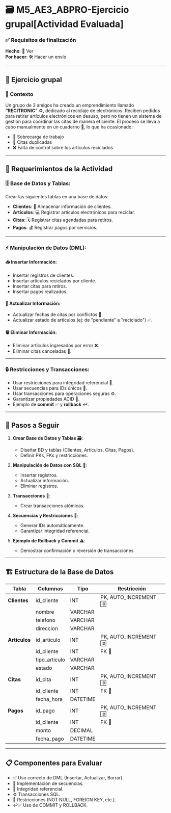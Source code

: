 # 🗃️ M5_AE3_ABPRO-Ejercicio grupal[Actividad Evaluada]  

### ✅ Requisitos de finalización  
**Hecho**: 👀 Ver  
**Por hacer**: 🛠️ Hacer un envío  

---

## 👥 Ejercicio grupal  

### 📌 Contexto  
Un grupo de 3 amigos ha creado un emprendimiento llamado **“RECITRONIC”** ♻️, dedicado al reciclaje de electrónicos. Reciben pedidos para retirar artículos electrónicos en desuso, pero no tienen un sistema de gestión para coordinar las citas de manera eficiente. El proceso se lleva a cabo manualmente en un cuaderno 📓, lo que ha ocasionado:  
- 🚚 Sobrecarga de trabajo  
- 📅 Citas duplicadas  
- ❌ Falta de control sobre los artículos reciclados  

---

## 🎯 Requerimientos de la Actividad  

### 🗄️ Base de Datos y Tablas:  
Crear las siguientes tablas en una base de datos:  
- **Clientes**: 📇 Almacenar información de clientes.  
- **Artículos**: 💻 Registrar artículos electrónicos para reciclar.  
- **Citas**: 🗓️ Registrar citas agendadas para retiros.  
- **Pagos**: 💰 Registrar pagos por servicios.  

---

### ⚡ Manipulación de Datos (DML):  
#### 📥 Insertar Información:  
- Insertar registros de clientes.  
- Insertar artículos reciclados por cliente.  
- Insertar citas para retiros.  
- Insertar pagos realizados.  

#### 🔄 Actualizar Información:  
- Actualizar fechas de citas por conflictos 🚧.  
- Actualizar estado de artículos (ej: de "pendiente" a "reciclado") ✅.  

#### 🗑️ Eliminar Información:  
- Eliminar artículos ingresados por error ❌.  
- Eliminar citas canceladas 🚫.  

---

### 🔒 Restricciones y Transacciones:  
- Usar restricciones para integridad referencial 🔗.  
- Usar secuencias para IDs únicos 🔢.  
- Usar transacciones para operaciones seguras ⚙️.  
- Garantizar propiedades ACID 🧪.  
- Ejemplo de **commit** ✅ y **rollback** ↩️.  

---

## 🚀 Pasos a Seguir  
1. **Crear Base de Datos y Tablas** 🗃️:  
   - Diseñar BD y tablas (Clientes, Artículos, Citas, Pagos).  
   - Definir PKs, FKs y restricciones.  

2. **Manipulación de Datos con SQL** 💾:  
   - Insertar registros.  
   - Actualizar información.  
   - Eliminar registros.  

3. **Transacciones** 🔄:  
   - Crear transacciones atómicas.  

4. **Secuencias y Restricciones** 🔢:  
   - Generar IDs automáticamente.  
   - Garantizar integridad referencial.  

5. **Ejemplo de Rollback y Commit** ⚠️:  
   - Demostrar confirmación o reversión de transacciones.  

---

## 🏗️ Estructura de la Base de Datos  
| Tabla       | Columnas               | Tipo         | Restricción          |
|-------------|------------------------|--------------|----------------------|
| **Clientes** | id_cliente             | INT          | PK, AUTO_INCREMENT 🆔 |
|             | nombre                 | VARCHAR      |                      |
|             | telefono               | VARCHAR      |                      |
|             | direccion              | VARCHAR      |                      |
| **Artículos**| id_articulo            | INT          | PK, AUTO_INCREMENT 🆔 |
|             | id_cliente             | INT          | FK 🔗                 |
|             | tipo_articulo          | VARCHAR      |                      |
|             | estado                 | VARCHAR      |                      |
| **Citas**   | id_cita                | INT          | PK, AUTO_INCREMENT 🆔 |
|             | id_cliente             | INT          | FK 🔗                 |
|             | fecha_hora             | DATETIME     |                      |
| **Pagos**   | id_pago                | INT          | PK, AUTO_INCREMENT 🆔 |
|             | id_cliente             | INT          | FK 🔗                 |
|             | monto                  | DECIMAL      |                      |
|             | fecha_pago             | DATETIME     |                      |

---

## 📋 Componentes para Evaluar  
- ✅ Uso correcto de DML (Insertar, Actualizar, Borrar).  
- 🔢 Implementación de secuencias.  
- 🔗 Integridad referencial.  
- ⚙️ Transacciones SQL.  
- 🚫 Restricciones (NOT NULL, FOREIGN KEY, etc.).  
- ↩️✅ Uso de COMMIT y ROLLBACK.  